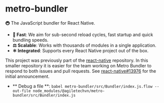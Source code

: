 # metro-bundler

🚇 The JavaScript bundler for React Native.

-   **🚅 Fast**: We aim for sub-second reload cycles, fast startup and quick bundling speeds.
-   **⚖️ Scalable**: Works with thousands of modules in a single application.
-   **⚛️ Integrated**: Supports every React Native project out of the box.

This project was previously part of the [react-native](https://github.com/facebook/react-native) repository. In this smaller repository it is easier for the team working on Metro Bundler to respond to both issues and pull requests. See [react-native#13976](https://github.com/facebook/react-native/issues/13976) for the initial announcement.

-   ** Debug a file **: `babel metro-bundler/src/Bundler/index.js.flow --out-file node_modules/@agiletechvn/metro-bundler/src/Bundler/index.js`

